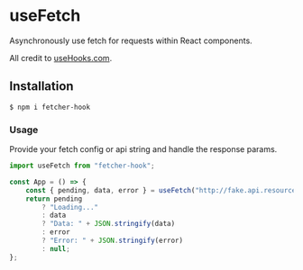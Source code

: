 # useFetch

Asynchronously use fetch for requests within React components.

All credit to [useHooks.com](https://usehooks.com/useAsync/).

## Installation

```
$ npm i fetcher-hook
```

### Usage

Provide your fetch config or api string and handle the response params.

```javascript
import useFetch from "fetcher-hook";

const App = () => {
	const { pending, data, error } = useFetch("http://fake.api.resource/");
	return pending
		? "Loading..."
		: data
		? "Data: " + JSON.stringify(data)
		: error
		? "Error: " + JSON.stringify(error)
		: null;
};
```
